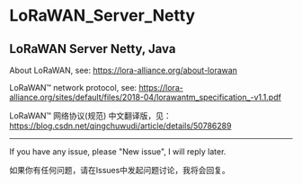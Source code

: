 # LoRaWAN_Server_Netty
LoRaWAN Server Netty, Java
--------------------------------------------------------------

About LoRaWAN, see: https://lora-alliance.org/about-lorawan

LoRaWAN™ network protocol, see: https://lora-alliance.org/sites/default/files/2018-04/lorawantm_specification_-v1.1.pdf

LoRaWAN™ 网络协议(规范) 中文翻译版，见： https://blog.csdn.net/qingchuwudi/article/details/50786289

--------------------------------------------------------------

If you have any issue, please "New issue", I will reply later.

如果你有任何问题，请在Issues中发起问题讨论，我将会回复。

